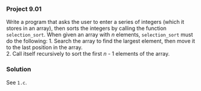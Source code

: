 ### Project 9.01
Write a program that asks the user to enter a series of integers (which it
stores in an array), then sorts the integers by calling the function
`selection_sort`. When given an array with *n* elements, `selection_sort` must
do the following:
    1. Search the array to find the largest element, then move it to the last
    position in the array.  
    2. Call itself recursively to sort the first *n* - 1 elements of the array.

### Solution

See `1.c`.
